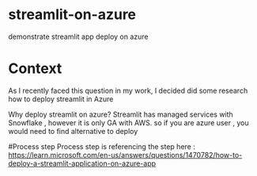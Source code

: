 # streamlit-on-azure
demonstrate  streamlit app deploy on azure

# Context
As I recently faced this question in my work, I decided did some research how to deploy streamlit in Azure

Why deploy streamlit on azure?
Streamlit has managed services with Snowflake , however it is only GA with AWS. so if you are azure user , you would need to find alternative to deploy

#Process step
Process step is referencing the step here : https://learn.microsoft.com/en-us/answers/questions/1470782/how-to-deploy-a-streamlit-application-on-azure-app
